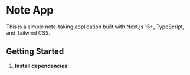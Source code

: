 # Note App

This is a simple note-taking application built with Next.js 15+, TypeScript, and Tailwind CSS.

## Getting Started

1. **Install dependencies:**